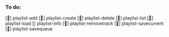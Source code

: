 


### To do:
[🎈] playlist-add
[🎈] playlist-create
[🎈] playlist-delete
[🎈] playlist-list
[🎈] playlist-load
[] playlist-info 
[🎈] playlist-removetrack 
[🎈] playlist-savecurrent 
[🎈] playlist-savequeue